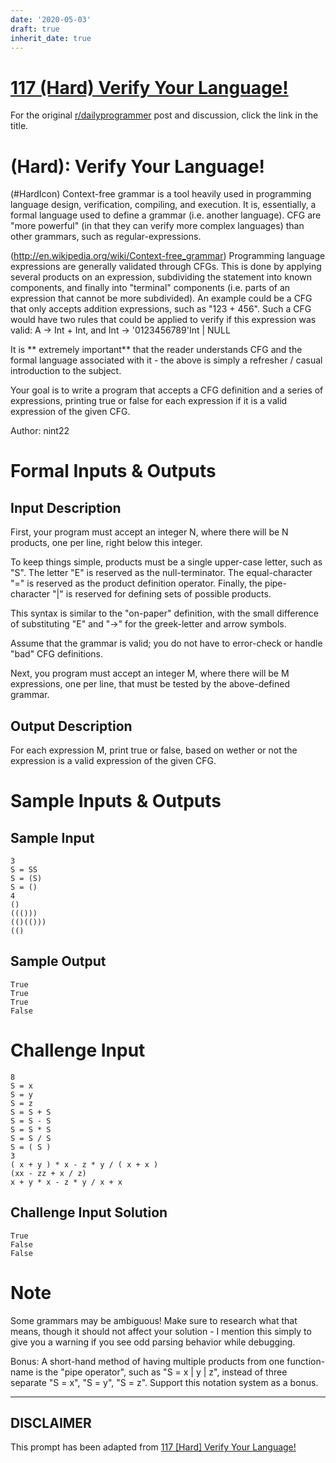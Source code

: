 ```yaml
---
date: '2020-05-03'
draft: true
inherit_date: true
---
```


# [117 (Hard) Verify Your Language!](https://www.reddit.com/r/dailyprogrammer/comments/16t2sx/011813_challenge_117_hard_verify_your_language/)

For the original [r/dailyprogrammer](https://www.reddit.com/r/dailyprogrammer/) post and discussion, click the link in the title.

#  (Hard): Verify Your Language!
(#HardIcon)
Context-free grammar is a tool heavily used in programming language design, verification, compiling, and execution. It is, essentially, a formal language used to define a grammar (i.e. another language). CFG are "more powerful" (in that they can verify more complex languages) than other grammars, such as regular-expressions.

(http://en.wikipedia.org/wiki/Context-free_grammar)
Programming language expressions are generally validated through CFGs. This is done by applying several products on an expression, subdividing the statement into known components, and finally into "terminal" components (i.e. parts of an expression that cannot be more subdivided). An example could be a CFG that only accepts addition expressions, such as "123 + 456". Such a CFG would have two rules that could be applied to verify if this expression was valid: A -> Int + Int, and Int -> '0123456789'Int | NULL

It is ** extremely important** that the reader understands CFG and the formal language associated with it - the above is simply a refresher / casual introduction to the subject.

Your goal is to write a program that accepts a CFG definition and a series of expressions, printing true or false for each expression if it is a valid expression of the given CFG.

Author: nint22

# Formal Inputs & Outputs
## Input Description
First, your program must accept an integer N, where there will be N products, one per line, right below this integer.

To keep things simple, products must be a single upper-case letter, such as "S". The letter "E" is reserved as the null-terminator. The equal-character "=" is reserved as the product definition operator. Finally, the pipe-character "|" is reserved for defining sets of possible products.

This syntax is similar to the "on-paper" definition, with the small difference of substituting "E" and "->" for the greek-letter and arrow symbols.

Assume that the grammar is valid; you do not have to error-check or handle "bad" CFG definitions.

Next, you program must accept an integer M, where there will be M expressions, one per line, that must be tested by the above-defined grammar.

## Output Description
For each expression M, print true or false, based on wether or not the expression is a valid expression of the given CFG.

# Sample Inputs & Outputs
## Sample Input

```
3
S = SS
S = (S)
S = ()
4
()
((()))
(()(()))
(()
```
## Sample Output

```
True
True
True
False
```
# Challenge Input

```
8
S = x
S = y
S = z
S = S + S
S = S - S
S = S * S
S = S / S
S = ( S )
3
( x + y ) * x - z * y / ( x + x )
(xx - zz + x / z)
x + y * x - z * y / x + x
```
## Challenge Input Solution

```
True
False
False
```
# Note
Some grammars may be ambiguous! Make sure to research what that means, though it should not affect your solution - I mention this simply to give you a warning if you see odd parsing behavior while debugging.

Bonus: A short-hand method of having multiple products from one function-name is the "pipe operator", such as "S = x | y | z", instead of three separate "S = x", "S = y", "S = z". Support this notation system as a bonus.


----
## **DISCLAIMER**
This prompt has been adapted from [117 [Hard] Verify Your Language!](https://www.reddit.com/r/dailyprogrammer/comments/16t2sx/011813_challenge_117_hard_verify_your_language/
)
